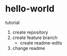 # hello-world
tutorial

1. create repository
2. create feature branch
    - create readme-edits
3. change readme
